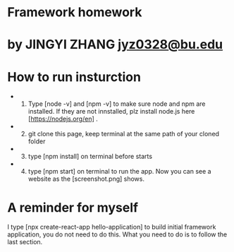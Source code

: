 # Framework homework
# by JINGYI ZHANG jyz0328@bu.edu
# How to run insturction
- 1. Type [node -v] and [npm -v] to make sure node and npm are installed. If they are not innstalled, plz install node.js here [https://nodejs.org/en] .
- 2. git clone this page, keep terminal at the same path of your cloned folder
- 3. type [npm install] on terminal before starts
- 4. type [npm start] on terminal to run the app. Now you can see a website as the [screenshot.png] shows.
     
# A reminder for myself
 I type [npx create-react-app hello-application] to build initial framework application, you do not need to do this. What you need to do is to follow the last section.
